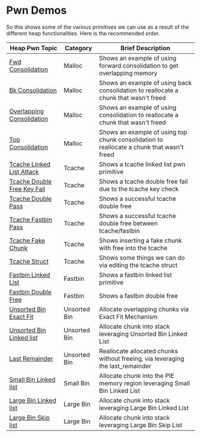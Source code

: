 # Pwn Demos

So this shows some of the various primitives we can use as a result of the different heap functionalities. Here is the recommended order.

| Heap Pwn Topic | Category | Brief Description |
| --- | --- | --- |
| [Fwd Consolidation](malloc/fwd_consolidation/readme.md) | Malloc | Shows an example of using forward consolidation to get overlapping memory |
| [Bk Consolidation](malloc/bk_consolidation/readme.md) | Malloc | Shows an example of using back consolidation to reallocate a chunk that wasn't freed |
| [Overlapping Consolidation](malloc/overlapping_consolidation/readme.md) | Malloc | Shows an example of using consolidation to reallocate a chunk that wasn't freed |
| [Top Consolidation](malloc/top_consolidation/readme.md) | Malloc | Shows an example of using top chunk consolidation to reallocate a chunk that wasn't freed |
| [Tcache Linked List Attack](tcache/tcache_linked_list/readme.md) | Tcache | Shows a tcache linked list pwn primitive |
| [Tcache Double Free Key Fail](tcache/tcache_double_free_fail/readme.md) | Tcache | Shows a tcache double free fail due to the tcache key check |
| [Tcache Double Pass](tcache/tcache_double_pass/readme.md) | Tcache | Shows a successful tcache double free |
| [Tcache Fastbin Pass](tcache/tcache_fastbin_double/readme.md) | Tcache | Shows a successful tcache double free between tcache/fastbin |
| [Tcache Fake Chunk](tcache/tcache_fake_chunk/readme.md) | Tcache | Shows inserting a fake chunk with free into the tcache |
| [Tcache Struct](tcache/tcache_struct/readme.md) | Tcache | Shows some things we can do via editing the tcache struct |
| [Fastbin Linked List](fastbin/fastbin_linked/readme.md) | Fastbin | Shows a fastbin linked list primitive |
| [Fastbin Double Free](fastbin/fastbin_double/readme.md) | Fastbin | Shows a fastbin double free |
| [Unsorted Bin Exact Fit](unsorted_bin/exact_fit/readme.md) | Unsorted Bin | Allocate overlapping chunks via Exact Fit Mechanism |
| [Unsorted Bin Linked list](unsorted_bin/unsorted_linked/readme.md) | Unsorted Bin | Allocate chunk into stack leveraging Unsorted Bin Linked List |
| [Last Remainder](unsorted_bin/last_remainder/readme.md) | Unsorted Bin | Reallocate allocated chunks without freeing, via leveraging the last_remainder |
| [Small Bin Linked list](small_bin/linked_list/readme.md) | Small Bin | Allocate chunk into the PIE memory region leveraging Small Bin Linked List |
| [Large Bin Linked list](large_bin/linked_list/readme.md) | Large Bin | Allocate chunk into stack leveraging Large Bin Linked List |
| [Large Bin Skip list](large_bin/skiplist/readme.md) | Large Bin | Allocate chunk into stack leveraging Large Bin Skip List |
